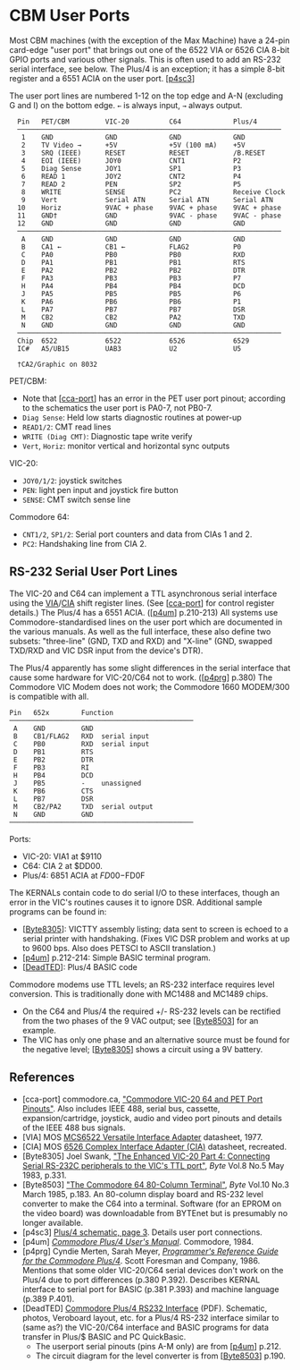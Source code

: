 CBM User Ports
==============

Most CBM machines (with the exception of the Max Machine) have a 24-pin
card-edge "user port" that brings out one of the 6522 VIA or 6526 CIA 8-bit
GPIO ports and various other signals. This is often used to add an RS-232
serial interface, see below. The Plus/4 is an exception; it has a simple
8-bit register and a 6551 ACIA on the user port. [[p4sc3]]

The user port lines are numbered 1-12 on the top edge and A-N (excluding G
and I) on the bottom edge. `←` is always input, `→` always output.

      Pin   PET/CBM         VIC-20          C64             Plus/4
      ──────────────────────────────────────────────────────────────────
       1    GND             GND             GND             GND
       2    TV Video →      +5V             +5V (100 mA)    +5V
       3    SRQ (IEEE)      RESET           RESET           /B.RESET
       4    EOI (IEEE)      JOY0            CNT1            P2
       5    Diag Sense      JOY1            SP1             P3
       6    READ 1          JOY2            CNT2            P4
       7    READ 2          PEN             SP2             P5
       8    WRITE           SENSE           PC2             Receive Clock
       9    Vert            Serial ATN      Serial ATN      Serial ATN
      10    Horiz           9VAC + phase    9VAC + phase    9VAC + phase
      11    GND†            GND             9VAC - phase    9VAC - phase
      12    GND             GND             GND             GND
      ──────────────────────────────────────────────────────────────────
       A    GND             GND             GND             GND
       B    CA1 ←           CB1 ←           FLAG2           P0
       C    PA0             PB0             PB0             RXD
       D    PA1             PB1             PB1             RTS
       E    PA2             PB2             PB2             DTR
       F    PA3             PB3             PB3             P7
       H    PA4             PB4             PB4             DCD
       J    PA5             PB5             PB5             P6
       K    PA6             PB6             PB6             P1
       L    PA7             PB7             PB7             DSR
       M    CB2             CB2             PA2             TXD
       N    GND             GND             GND             GND
      ──────────────────────────────────────────────────────────────────
      Chip  6522            6522            6526            6529
      IC#   A5/UB15         UAB3            U2              U5

      †CA2/Graphic on 8032

PET/CBM:
- Note that [[cca-port]] has an error in the PET user port pinout;
  according to the schematics the user port is PA0-7, not PB0-7.
- `Diag Sense`: Held low starts diagnostic routines at power-up
- `READ1/2`: CMT read lines
- `WRITE (Diag CMT)`: Diagnostic tape write verify
- `Vert`, `Horiz`: monitor vertical and horizontal sync outputs

VIC-20:
- `JOY0/1/2`: joystick switches
- `PEN`: light pen input and joystick fire button
- `SENSE`: CMT switch sense line

Commodore 64:
- `CNT1/2`, `SP1/2`: Serial port counters and data from CIAs 1 and 2.
- `PC2`: Handshaking line from CIA 2.


RS-232 Serial User Port Lines
-----------------------------

The VIC-20 and C64 can implement a TTL asynchronous serial interface using
the [VIA]/[CIA] shift register lines. (See [[cca-port]] for control
register details.) The Plus/4 has a 6551 ACIA. ([[p4um]] p.210-213) All
systems use Commodore-standardised lines on the user port which are
documented in the various manuals. As well as the full interface, these
also define two subsets: "three-line" (GND, TXD and RXD) and "X-line" (GND,
swapped TXD/RXD and VIC DSR input from the device's DTR).

The Plus/4 apparently has some slight differences in the serial interface
that cause some hardware for VIC-20/C64 not to work. ([[p4prg]] p.380) The
Commodore VIC Modem does not work; the Commodore 1660 MODEM/300 is
compatible with all.

    Pin   652x        Function
    ──────────────────────────────────────────────
     A    GND         GND
     B    CB1/FLAG2   RXD  serial input
     C    PB0         RXD  serial input
     D    PB1         RTS
     E    PB2         DTR
     F    PB3         RI
     H    PB4         DCD
     J    PB5         -    unassigned
     K    PB6         CTS
     L    PB7         DSR
     M    CB2/PA2     TXD  serial output
     N    GND         GND
    ──────────────────────────────────────────────

Ports:
- VIC-20: VIA1 at $9110
- C64: CIA 2 at $DD00.
- Plus/4: 6851 ACIA at $FD00-$FD0F

The KERNALs contain code to do serial I/O to these interfaces, though an
error in the VIC's routines causes it to ignore DSR. Additional sample
programs can be found in:
- [[Byte8305]]: VICTTY assembly listing; data sent to screen is echoed to
  a serial printer with handshaking. (Fixes VIC DSR problem and works at up
  to 9600 bps. Also does PETSCI to ASCII translation.)
- [[p4um]] p.212-214: Simple BASIC terminal program.
- [[DeadTED]]: Plus/4 BASIC code

Commodore modems use TTL levels; an RS-232 interface requires level
conversion. This is traditionally done with MC1488 and MC1489 chips.
- On the C64 and Plus/4 the required +/- RS-232 levels can be rectified
  from the two phases of the 9 VAC output; see [[Byte8503]] for an example.
- The VIC has only one phase and an alternative source must be found for
  the negative level; [[Byte8305]] shows a circuit using a 9V battery.


References
----------

- \[cca-port] commodore.ca, ["Commodore VIC-20 64 and PET Port
  Pinouts"][cca-port]. Also includes IEEE 488, serial bus, cassette,
  expansion/cartridge, joystick, audio and video port pinouts and details
  of the IEEE 488 bus signals.
- \[VIA] MOS [MCS6522 Versatile Interface Adapter][VIA] datasheet, 1977.
- \[CIA] MOS [6526 Complex Interface Adapter (CIA)][CIA] datasheet,
  recreated.
- \[Byte8305] Joel Swank, ["The Enhanced VIC-20 Part 4: Connecting Serial
  RS-232C peripherals to the VIC's TTL port"][Byte8305], _Byte_ Vol.8 No.5
  May 1983, p.331.
- \[Byte8503] ["The Commodore 64 80-Column Terminal"][Byte8503], _Byte_
  Vol.10 No.3 March 1985, p.183. An 80-column display board and RS-232
  level converter to make the C64 into a terminal. Software (for an EPROM
  on the video board) was downloadable from BYTEnet but is presumably no
  longer available.
- \[p4sc3] [Plus/4 schematic, page 3][p4sc3]. Details user port
  connections.
- \[p4um] [_Commodore Plus/4 User's Manual_][p4um]. Commodore, 1984.
- \[p4prg] Cyndie Merten, Sarah Meyer, [_Programmer's Reference Guide for
  the Commodore Plus/4_][p4prg]. Scott Foresman and Company, 1986. Mentions
  that some older VIC-20/C64 serial devices don't work on the Plus/4 due to
  port differences (p.380 P.392). Describes KERNAL interface to serial port
  for BASIC (p.381 P.393) and machine language (p.389 P.401).
- \[DeadTED] [Commodore Plus/4 RS232 Interface][DeadTED] (PDF). Schematic,
  photos, Veroboard layout, etc. for a Plus/4 RS-232 interface similar to
  (same as?) the VIC-20/C64 interface and BASIC programs for data transfer
  in Plus/$ BASIC and PC QuickBasic.
  - The userport serial pinouts (pins A-M only) are from [[p4um]] p.212.
  - The circuit diagram for the level converter is from [[Byte8503]] p.190.

<!-------------------------------------------------------------------->
[Byte8305]: https://archive.org/details/byte-magazine-1983-05/page/n332/mode/1up?view=theater
[Byte8503]: https://archive.org/details/byte-magazine-1985-03/page/n174/mode/1up?view=theater
[CIA]: http://archive.6502.org/datasheets/mos_6526_cia_recreated.pdf
[DeadTED]: https://plus4world.powweb.com/images/hardware/commodore_plus4_rs232.pdf
[VIA]: http://archive.6502.org/datasheets/mos_6522_preliminary_nov_1977.pdf
[cca-port]: https://www.commodore.ca/manuals/pdfs/commodore_pet_vic-20_c64_port_pinouts.pdf
[p4prg]: https://archive.org/details/Programmers_Reference_Guide_for_the_Commodore_Plus_4_1986_Scott_Foresman_Co/page/n391/mode/1up?view=theater
[p4sc3]: http://www.zimmers.net/anonftp/pub/cbm/schematics/computers/plus4/plus4-310164-3of4.gif
[p4um]: https://plus4world.powweb.com/publications/Commodore_Plus4_Users_Manual
